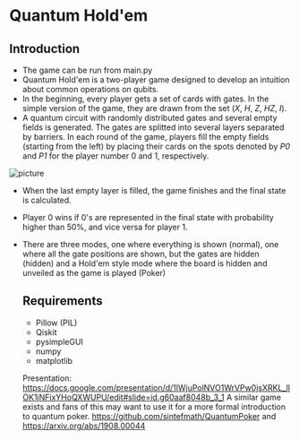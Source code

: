 # Quantum Hold'em

## Introduction
- The game can be run from main.py
- Quantum Hold'em is a two-player game designed to develop an intuition about common operations on qubits.
- In the beginning, every player gets a set of cards with gates. In the simple version of the game, they are drawn from the set (_X_, _H_, _Z_, _HZ_, _I_).
- A quantum circuit with randomly distributed gates and several empty fields is generated. The gates are splitted into several layers separated by barriers. In each round of the game, players fill the empty fields (starting from the left) by placing their cards on the spots denoted by _P0_ and _P1_ for the player number 0 and 1, respectively.

![picture](./circuit_example.png)

- When the last empty layer is filled, the game finishes and the final state is calculated.
- Player 0 wins if 0's are represented in the final state with probability higher than 50%, and vice versa for player 1.
- There are three modes, one where everything is shown (normal), one where all the gate positions are shown, but the gates
  are hidden (hidden) and a Hold'em style mode where the board is hidden and unveiled as the game is played (Poker)
  ## Requirements
  - Pillow (PIL)
  - Qiskit
  - pysimpleGUI
  - numpy
  - matplotlib
  
  
  Presentation: https://docs.google.com/presentation/d/1lWjuPolNVO1WrVPw0jsXRKL_llOK1jNFixYHoQXWUPU/edit#slide=id.g60aaf8048b_3_1
A similar game exists and fans of this may want to use it for a more formal introduction to quantum poker.
 https://github.com/sintefmath/QuantumPoker and https://arxiv.org/abs/1908.00044 
